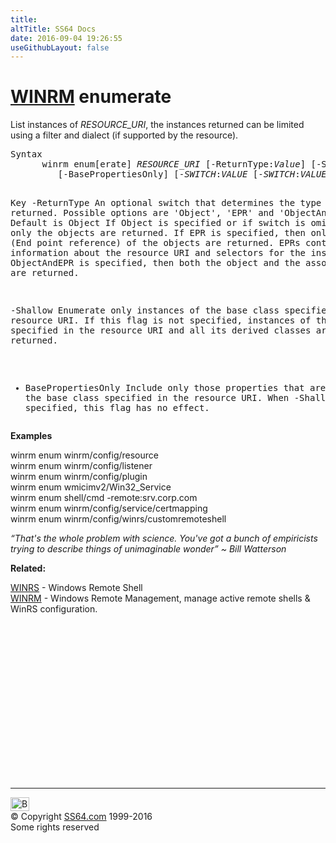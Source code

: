 ```yaml
---
title:
altTitle: SS64 Docs
date: 2016-09-04 19:26:55
useGithubLayout: false
---
```

<!-- #BeginLibraryItem "/Library/head_nt.lbi" --><!-- #EndLibraryItem --><h1><a href="winrm.html">WINRM</a> enumerate </h1> 
<p>List instances of <i>RESOURCE_URI</i>, 
  the instances returned can be limited  using a filter and dialect (if supported by the 
resource).</p>
<pre>Syntax
      winrm enum[erate] <i>RESOURCE_URI</i> [-ReturnType:<i>Value</i>] [-Shallow]<br>         [-BasePropertiesOnly] [-<i>SWITCH</i>:<i>VALUE</i> [-<i>SWITCH</i>:<i>VALUE</i>] ...]

Key
   -ReturnType  An optional switch that determines the type of data returned.
                Possible options are 'Object', 'EPR'  and 'ObjectAndEPR'. Default is Object
                If Object is specified or if switch is omitted, then only the objects are
                returned.
                If EPR is specified, then only the EPRs (End point reference) of the
                objects are returned. EPRs contain information about the resource URI and
                selectors for the instance.
                If ObjectAndEPR is specified, then both the object and the associated EPRs
                are returned.

   -Shallow     Enumerate only instances of the base class specified in the resource URI.
                If this flag is not specified, instances of the base class specified in 
                the resource URI and all its derived classes are returned.

   - BasePropertiesOnly  Include only those properties that are part of the base class
                         specified in the resource URI. When -Shallow is specified,
                         this flag has no effect.</pre>
<p> <b>Examples</b></p>
<p class="code"> winrm enum winrm/config/resource<br>
winrm enum winrm/config/listener<br>
winrm enum winrm/config/plugin<br>
winrm enum wmicimv2/Win32_Service<br>
winrm enum shell/cmd -remote:srv.corp.com<br>
winrm enum winrm/config/service/certmapping<br>
winrm enum winrm/config/winrs/customremoteshell</p>
<p class="quote"><i>“That's the whole problem with science. You've got a bunch of empiricists trying to describe things of unimaginable wonder” ~ Bill Watterson</i></p>
<p><b>Related:</b></p>
<p>  <a href="winrs.html">WINRS</a> - Windows Remote Shell<br>
<a href="winrm.html">WINRM</a> - Windows Remote Management, manage active remote shells &amp; WinRS configuration.</p><!-- #BeginLibraryItem "/Library/foot_nt.lbi" --><p>
<!-- windows300 -->
<ins class="adsbygoogle" style="display:inline-block;width:300px;height:250px" data-ad-client="ca-pub-6140977852749469" data-ad-slot="7649547908"></ins>
<script>
(adsbygoogle = window.adsbygoogle || []).push({});
</script></p>
<hr>
<div id="bl" class="footer"><a href="winrm-enumerate.html#"><img src="../images/top.png" width="30" height="22" alt="Back to the Top"></a></div>
<div id="br" class="footer, tagline">© Copyright <a href="http://ss64.com/">SS64.com</a> 1999-2016<br>
Some rights reserved</div><!-- #EndLibraryItem -->

